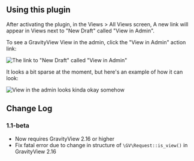 ## Using this plugin

After activating the plugin, in the Views > All Views screen, A new link will appear in Views next to "New Draft" called "View in Admin". 

To see a GravityView View in the admin, click the "View in Admin" action link:

![The link to "New Draft" called "View in Admin"](https://i.gravitykit.com/Wxzqlk+) 

It looks a bit sparse at the moment, but here's an example of how it can look:

![View in the admin looks kinda okay somehow](https://i.gravitykit.com/jB1ERa+)

## Change Log

### 1.1-beta

- Now requires GravityView 2.16 or higher
- Fix fatal error due to change in structure of `\GV\Request::is_view()` in GravityView 2.16
